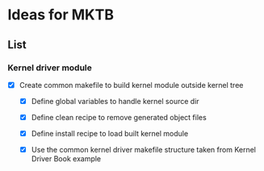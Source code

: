 # Ideas for MKTB 

## List

### Kernel driver module
- [X] Create common makefile to build kernel module outside kernel tree
  - [X] Define global variables to handle kernel source dir 
  - [X] Define clean recipe to remove generated object files
  - [X] Define install recipe to load built kernel module
  - [X] Use the common kernel driver makefile structure taken from Kernel Driver Book example

